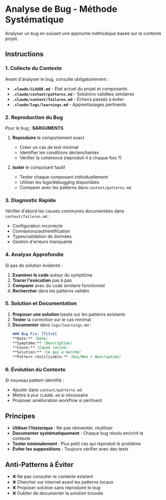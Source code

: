 # Analyse de Bug - Méthode Systématique

Analyser un bug en suivant une approche méthodique basée sur le contexte projet.

## Instructions

### 1. **Collecte du Contexte**
Avant d'analyser le bug, consulte obligatoirement :
- **`.claude/CLAUDE.md`** - État actuel du projet et composants
- **`.claude/context/patterns.md`** - Solutions validées similaires
- **`.claude/context/failures.md`** - Échecs passés à éviter
- **`.claude/logs/learnings.md`** - Apprentissages pertinents

### 2. **Reproduction du Bug**
Pour le bug : **$ARGUMENTS**

1. **Reproduire** le comportement exact
   - Créer un cas de test minimal
   - Identifier les conditions déclenchantes
   - Vérifier la cohérence (reproduit-il à chaque fois ?)

2. **Isoler** le composant fautif
   - Tester chaque composant individuellement
   - Utiliser les logs/debugging disponibles
   - Comparer avec les patterns dans `context/patterns.md`

### 3. **Diagnostic Rapide**
Vérifier d'abord les causes communes documentées dans `context/failures.md` :
- Configuration incorrecte
- Connexions/authentification
- Types/validation de données
- Gestion d'erreurs manquante

### 4. **Analyse Approfondie**
Si pas de solution évidente :
1. **Examiner le code** autour du symptôme
2. **Tracer l'exécution** pas à pas
3. **Comparer** avec du code similaire fonctionnel
4. **Rechercher** dans les patterns validés

### 5. **Solution et Documentation**
1. **Proposer une solution** basée sur les patterns existants
2. **Tester** la correction sur le cas minimal
3. **Documenter** dans `logs/learnings.md` :
   ```markdown
   ### Bug Fix: [Titre]
   **Date:** [Date]
   **Symptôme:** [Description]
   **Cause:** [Cause racine]
   **Solution:** [Ce qui a marché]
   **Pattern réutilisable:** [Oui/Non + description]
   ```

### 6. **Évolution du Contexte**
Si nouveau pattern identifié :
- Ajouter dans `context/patterns.md`
- Mettre à jour `CLAUDE.md` si nécessaire
- Proposer amélioration workflow si pertinent

## Principes
- **Utiliser l'historique** : Ne pas réinventer, réutiliser
- **Documenter systématiquement** : Chaque bug résolu enrichit le contexte
- **Tester minimalement** : Plus petit cas qui reproduit le problème
- **Éviter les suppositions** : Toujours vérifier avec des tests

## Anti-Patterns à Éviter
- ❌ Ne pas consulter le contexte existant
- ❌ Chercher sur internet avant les patterns locaux
- ❌ Proposer solution sans reproduire le bug
- ❌ Oublier de documenter la solution trouvée